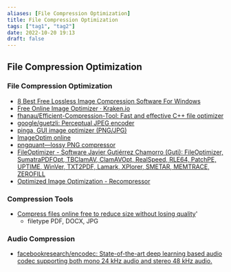 ```yaml
---
aliases: [File Compression Optimization]
title: File Compression Optimization
tags: ["tag1", "tag2"]
date: 2022-10-20 19:13
draft: false
---
```


## File Compression Optimization

### File Compression Optimization

* [8 Best Free Lossless Image Compression Software For Windows](https://listoffreeware.com/free-lossless-image-compression-software-windows/)
* [Free Online Image Optimizer · Kraken.io](https://kraken.io/web-interface)
* [fhanau/Efficient-Compression-Tool: Fast and effective C++ file optimizer](https://github.com/fhanau/Efficient-Compression-Tool)
* [google/guetzli: Perceptual JPEG encoder](https://github.com/google/guetzli)
* [pinga, GUI image optimizer (PNG/JPG)](https://css-ig.net/pinga)
* [ImageOptim online](https://imageoptim.com/online)
* [pngquant—lossy PNG compressor](https://pngquant.org/#download)
* [FileOptimizer - Software Javier Gutiérrez Chamorro (Guti): FileOptimizer, SumatraPDFOpt, TBClamAV, ClamAVOpt, RealSpeed, RLE64, PatchPE, UPTIME, WinVer, TXT2PDF, Lamark, XPlorer, SMETAR, MEMTRACE, ZEROFILL](https://nikkhokkho.sourceforge.io/static.php?page=FileOptimizer)
* [Optimized Image Optimization - Recompressor](https://recompressor.com/)

### Compression Tools

* [Compress files online free to reduce size without losing quality](https://products.fileformat.app/compress/)'
	* filetype PDF, DOCX, JPG

### Audio Compression

* [facebookresearch/encodec: State-of-the-art deep learning based audio codec supporting both mono 24 kHz audio and stereo 48 kHz audio.](https://github.com/facebookresearch/encodec?fbclid=IwAR1006a5Z7litc_jE3NCE_5bGkSiUzaDk-wv1d2hOXN29ZqK22C_yEjYEQg)
